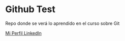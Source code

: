 # Github Test

Repo donde se verá lo aprendido en el curso sobre Git

[Mi Perfil LinkedIn](https://www.linkedin.com/in/leonel-david-zuñiga-nuño-979627b0/)
